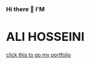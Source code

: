 
<h3> Hi there 👋 I'M <span><h1>ALI HOSSEINI</h1></span></h3>
<a href="https://real-ali.github.io">click this to go my portfolio</a>

<!--
**real-ali/real-ali** is a ✨ _special_ ✨ repository because its `README.md` (this file) appears on your GitHub profile.

Here are some ideas to get you started:

- 🔭 I’m currently working on ...
- 🌱 I’m currently learning ...
- 👯 I’m looking to collaborate on ...
- 🤔 I’m looking for help with ...
- 💬 Ask me about ...
- 📫 How to reach me: ...
- 😄 Pronouns: ...
- ⚡ Fun fact: ...
-->
